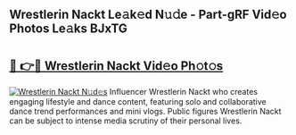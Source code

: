 ## Wrestlerin Nackt Le𝚊k𝚎d N𝚞𝚍e - Part-gRF Vid𝚎o Photos Le𝚊ks BJxTG

# <h2><a href="http://fb0dmt.evod.top/?m=Wrestlerin+Nackt">🔗 👉🔴 Wrestlerin Nackt Vid𝚎o Ph𝚘t𝚘s</a></h2>

[![Wrestlerin Nackt N𝚞d𝚎s](https://i.imgur.com/8V9OHl7.gif)](http://fb0dmt.evod.top/?m=Wrestlerin+Nackt)
Influencer Wrestlerin Nackt who creates engaging lifestyle and dance content, featuring solo and collaborative dance trend performances and mini vlogs. Public figures Wrestlerin Nackt can be subject to intense media scrutiny of their personal lives. 

